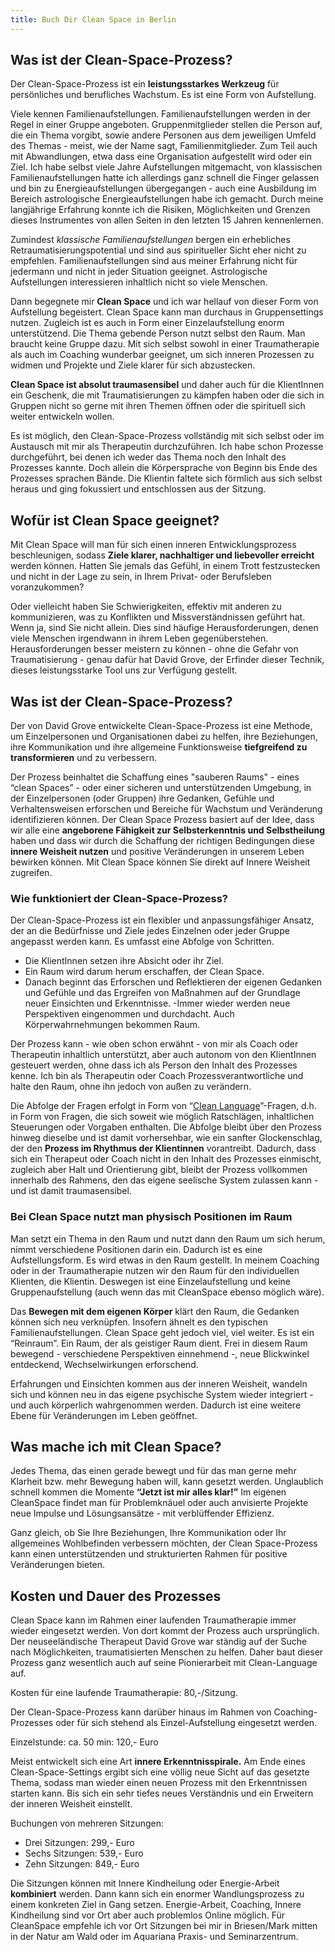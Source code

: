```yaml
---
title: Buch Dir Clean Space in Berlin 
---
```


## Was ist der Clean-Space-Prozess?
Der Clean-Space-Prozess ist ein **leistungsstarkes Werkzeug** für persönliches und berufliches Wachstum. Es ist eine Form von Aufstellung. 

Viele kennen Familienaufstellungen. Familienaufstellungen werden in der Regel in einer Gruppe angeboten. Gruppenmitglieder stellen die Person auf, die ein Thema vorgibt, sowie andere Personen aus dem jeweiligen Umfeld des Themas - meist, wie der Name sagt, Familienmitglieder. Zum Teil auch mit Abwandlungen, etwa dass eine Organisation aufgestellt wird oder ein Ziel. Ich habe selbst viele Jahre Aufstellungen mitgemacht, von klassischen Familienaufstellungen hatte ich allerdings ganz schnell die Finger gelassen und bin zu Energieaufstellungen übergegangen - auch eine Ausbildung im Bereich astrologische Energieaufstellungen habe ich gemacht. Durch meine langjährige Erfahrung konnte ich die Risiken, Möglichkeiten und Grenzen dieses Instrumentes von allen Seiten in den letzten 15 Jahren kennenlernen. 


Zumindest *klassische Familienaufstellungen* bergen ein erhebliches Retraumatisierungspotential und sind aus spiritueller Sicht eher nicht zu empfehlen. Familienaufstellungen sind aus meiner Erfahrung nicht für jedermann und nicht in jeder Situation geeignet. Astrologische Aufstellungen interessieren inhaltlich nicht so viele Menschen. 


Dann begegnete mir **Clean Space** und ich war hellauf von dieser Form von Aufstellung begeistert. Clean Space kann man durchaus in Gruppensettings nutzen. Zugleich ist es auch in Form einer Einzelaufstellung enorm unterstützend. Die Thema gebende Person nutzt selbst den Raum. Man braucht keine Gruppe dazu. Mit sich selbst sowohl in einer Traumatherapie als auch im Coaching wunderbar geeignet, um sich inneren Prozessen zu widmen und Projekte und Ziele klarer für sich abzustecken. 


**Clean Space ist absolut traumasensibel** und daher auch für die KlientInnen ein Geschenk, die mit Traumatisierungen zu kämpfen haben oder die sich in Gruppen nicht so gerne mit ihren Themen öffnen oder die spirituell sich weiter entwickeln wollen. 


Es ist möglich, den Clean-Space-Prozess vollständig mit sich selbst oder im Austausch mit mir als Therapeutin durchzuführen. Ich habe schon Prozesse durchgeführt, bei denen ich weder das Thema noch den Inhalt des Prozesses kannte. Doch allein die Körpersprache von Beginn bis Ende des Prozesses sprachen Bände. Die Klientin faltete sich förmlich aus sich selbst heraus und ging fokussiert und entschlossen aus der Sitzung.


## Wofür ist Clean Space geeignet? 
Mit Clean Space will man für sich einen inneren Entwicklungsprozess beschleunigen, sodass **Ziele klarer, nachhaltiger und liebevoller erreicht** werden können. Hatten Sie jemals das Gefühl, in einem Trott festzustecken und nicht in der Lage zu sein, in Ihrem Privat- oder Berufsleben voranzukommen? 


Oder vielleicht haben Sie Schwierigkeiten, effektiv mit anderen zu kommunizieren, was zu Konflikten und Missverständnissen geführt hat. Wenn ja, sind Sie nicht allein. Dies sind häufige Herausforderungen, denen viele Menschen irgendwann in ihrem Leben gegenüberstehen. Herausforderungen besser meistern zu können - ohne die Gefahr von Traumatisierung - genau dafür hat David Grove, der Erfinder dieser Technik, dieses leistungsstarke Tool uns zur Verfügung gestellt. 

## Was ist der Clean-Space-Prozess?
Der von David Grove entwickelte Clean-Space-Prozess ist eine Methode, um Einzelpersonen und Organisationen dabei zu helfen, ihre Beziehungen, ihre Kommunikation und ihre allgemeine Funktionsweise **tiefgreifend zu transformieren** und zu verbessern. 

Der Prozess beinhaltet die Schaffung eines "sauberen Raums" - eines “clean Spaces” - oder einer sicheren und unterstützenden Umgebung, in der Einzelpersonen (oder Gruppen) ihre Gedanken, Gefühle und Verhaltensweisen erforschen und Bereiche für Wachstum und Veränderung identifizieren können. Der Clean Space Prozess basiert auf der Idee, dass wir alle eine **angeborene Fähigkeit zur Selbsterkenntnis und Selbstheilung** haben und dass wir durch die Schaffung der richtigen Bedingungen diese **innere Weisheit nutzen** und positive Veränderungen in unserem Leben bewirken können. Mit Clean Space können Sie direkt auf Innere Weisheit zugreifen. 


### Wie funktioniert der Clean-Space-Prozess?
Der Clean-Space-Prozess ist ein flexibler und anpassungsfähiger Ansatz, der an die Bedürfnisse und Ziele jedes Einzelnen oder jeder Gruppe angepasst werden kann. Es umfasst eine Abfolge von Schritten. 
- Die KlientInnen setzen ihre Absicht oder ihr Ziel. 
- Ein Raum wird darum herum erschaffen, der Clean Space. 
- Danach beginnt das Erforschen und Reflektieren der eigenen Gedanken und Gefühle und das Ergreifen von Maßnahmen auf der Grundlage neuer Einsichten und Erkenntnisse. -Immer wieder werden neue Perspektiven eingenommen und durchdacht. Auch Körperwahrnehmungen bekommen Raum. 


Der Prozess kann - wie oben schon erwähnt - von mir als Coach oder Therapeutin inhaltlich unterstützt, aber auch autonom von den KlientInnen gesteuert werden, ohne dass ich als Person den Inhalt des Prozesses kenne. Ich bin als Therapeutin oder Coach Prozessverantwortliche und halte den Raum, ohne ihn jedoch von außen zu verändern. 


Die Abfolge der Fragen erfolgt in Form von “[Clean Language](/2023/01/25/Ratschlaege-sind-auch-Schläge.html)”-Fragen, d.h. in Form von Fragen, die sich soweit wie möglich Ratschlägen, inhaltlichen Steuerungen oder Vorgaben enthalten. Die Abfolge bleibt über den Prozess hinweg dieselbe und ist damit vorhersehbar, wie ein sanfter Glockenschlag, der den **Prozess im Rhythmus der Klientinnen** vorantreibt. Dadurch, dass sich ein Therapeut oder Coach nicht in den Inhalt des Prozesses einmischt, zugleich aber Halt und Orientierung gibt, bleibt der Prozess vollkommen innerhalb des Rahmens, den das eigene seelische System zulassen kann - und ist damit traumasensibel.  


### Bei Clean Space nutzt man physisch Positionen im Raum
Man setzt ein Thema in den Raum und nutzt dann den Raum um sich herum, nimmt verschiedene Positionen darin ein. Dadurch ist es eine Aufstellungsform. Es wird etwas in den Raum gestellt. In meinem Coaching oder in der Traumatherapie nutzen wir den Raum für den individuellen Klienten, die Klientin. Deswegen ist eine Einzelaufstellung und keine Gruppenaufstellung (auch wenn das mit CleanSpace ebenso möglich wäre).


Das **Bewegen mit dem eigenen Körper** klärt den Raum, die Gedanken können sich neu verknüpfen. Insofern ähnelt es den typischen Familienaufstellungen. Clean Space geht jedoch viel, viel weiter. Es ist ein “Reinraum”. Ein Raum, der als geistiger Raum dient. Frei in diesem Raum bewegend - verschiedene Perspektiven einnehmend -, neue Blickwinkel entdeckend, Wechselwirkungen erforschend. 

Erfahrungen und Einsichten kommen aus der inneren Weisheit, wandeln sich und können neu in das eigene psychische System wieder integriert - und auch körperlich wahrgenommen werden. Dadurch ist eine weitere Ebene für Veränderungen im Leben geöffnet. 


## Was mache ich mit Clean Space? 
Jedes Thema, das einen gerade bewegt und für das man gerne mehr Klarheit bzw. mehr Bewegung haben will, kann gesetzt werden. Unglaublich schnell kommen die Momente **“Jetzt ist mir alles klar!”** Im eigenen CleanSpace findet man für Problemknäuel oder auch anvisierte Projekte neue Impulse und Lösungsansätze - mit verblüffender Effizienz. 


Ganz gleich, ob Sie Ihre Beziehungen, Ihre Kommunikation oder Ihr allgemeines Wohlbefinden verbessern möchten, der Clean Space-Prozess kann einen unterstützenden und strukturierten Rahmen für positive Veränderungen bieten. 


## Kosten und Dauer des Prozesses
Clean Space kann im Rahmen einer laufenden Traumatherapie immer wieder eingesetzt werden. Von dort kommt der Prozess auch ursprünglich. Der neuseeländische Therapeut David Grove war ständig auf der Suche nach Möglichkeiten, traumatisierten Menschen zu helfen. Daher baut dieser Prozess ganz wesentlich auch auf seine Pionierarbeit mit Clean-Language auf. 


Kosten für eine laufende Traumatherapie: 80,-/Sitzung. 


Der Clean-Space-Prozess kann darüber hinaus im Rahmen von Coaching-Prozesses oder für sich stehend als Einzel-Aufstellung eingesetzt werden. 


Einzelstunde: ca. 50 min: 120,- Euro


Meist entwickelt sich eine Art **innere Erkenntnisspirale.** Am Ende eines Clean-Space-Settings ergibt sich eine völlig neue Sicht auf das gesetzte Thema, sodass man wieder einen neuen Prozess mit den Erkenntnissen starten kann. Bis sich ein sehr tiefes neues Verständnis und ein Erweitern der inneren Weisheit einstellt. 


Buchungen von mehreren Sitzungen: 
- Drei Sitzungen: 299,- Euro
- Sechs Sitzungen: 539,- Euro
- Zehn Sitzungen: 849,- Euro


Die Sitzungen können mit Innere Kindheilung oder Energie-Arbeit **kombiniert** werden. Dann kann sich ein enormer Wandlungsprozess zu einem konkreten Ziel in Gang setzen. Energie-Arbeit, Coaching, Innere Kindheilung sind vor Ort aber auch problemlos Online möglich. Für CleanSpace empfehle ich vor Ort Sitzungen bei mir in Briesen/Mark mitten in der Natur am Wald oder im Aquariana Praxis- und Seminarzentrum. 

